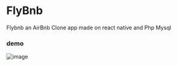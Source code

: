 # FlyBnb
Flybnb an AirBnb Clone app made on react native and Php Mysql
### demo
![image](https://faiezwaseem.tech/_next/image?url=%2Fstatic%2Fimages%2Fprojects%2Fflybnb.png&w=1920&q=75)
